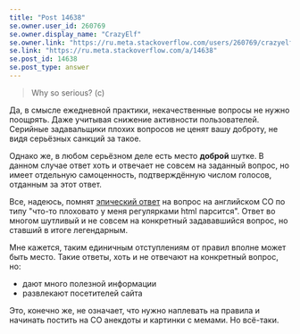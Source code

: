 ```yaml
---
title: "Post 14638"
se.owner.user_id: 260769
se.owner.display_name: "CrazyElf"
se.owner.link: "https://ru.meta.stackoverflow.com/users/260769/crazyelf"
se.link: "https://ru.meta.stackoverflow.com/a/14638"
se.post_id: 14638
se.post_type: answer
---
```

<blockquote>
<p>Why so serious? (c)</p>
</blockquote>
<p>Да, в смысле ежедневной практики, некачественные вопросы не нужно поощрять. Даже учитывая снижение активности пользователей. Серийные задавальщики плохих вопросов не ценят вашу доброту, не видя серьёзных санкций за такое.</p>
<p>Однако же, в любом серьёзном деле есть место <strong>доброй</strong> шутке. В данном случае ответ хоть и отвечает не совсем на заданный вопрос, но имеет отдельную самоценность, подтверждённую числом голосов, отданным за этот ответ.</p>
<p>Все, надеюсь, помнят <a href="https://stackoverflow.com/a/1732454/8324991">эпический ответ</a> на вопрос на английском СО по типу &quot;что-то плоховато у меня регулярками html парсится&quot;. Ответ во многом шутливый и не совсем на конкретный задававшийся вопрос, но ставший в итоге легендарным.</p>
<p>Мне кажется, таким единичным отступлениям от правил вполне может быть место. Такие ответы, хоть и не отвечают на конкретный вопрос, но:</p>
<ul>
<li>дают много полезной информации</li>
<li>развлекают посетителей сайта</li>
</ul>
<p>Это, конечно же, не означает, что нужно наплевать на правила и начинать постить на СО анекдоты и картинки с мемами. Но всё-таки.</p>
